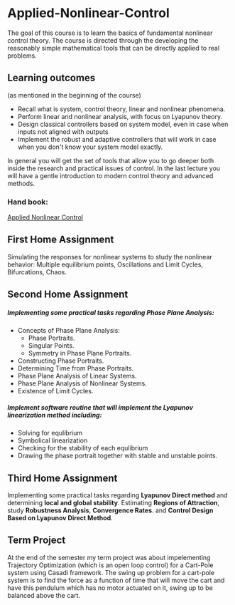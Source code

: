 # Applied-Nonlinear-Control

The goal of this course is to learn the basics of fundamental nonlinear control theory. The course is directed through the developing the reasonably simple mathematical tools that can be directly applied to real problems.

## Learning outcomes 
(as mentioned in the beginning of the course)
- Recall what is system, control theory, linear and nonlinear phenomena.
- Perform linear and nonlinear analysis, with focus on Lyapunov theory.
- Design classical controllers based on system model, even in case when inputs not aligned with outputs
- Implement the robust and adaptive controllers that will work in case when you don't know your system model exactly.

In general you will get the set of tools that allow you to go deeper both inside the research and practical issues of control. In the last lecture you will have a gentle introduction to modern control theory and advanced methods.

### Hand book: 
[Applied Nonlinear Control](http://www.ioe.nchu.edu.tw/Pic/CourseItem/4497_APPLIED%20NONLINEAR%20CONTROL_slotine_Part1.pdf)


## First Home Assignment
Simulating the responses for nonlinear systems to study the nonlinear behavior: Multiple equilibrium points, Oscillations and Limit Cycles, Bifurcations, Chaos.

## Second Home Assignment
##### Implementing some practical tasks regarding Phase Plane Analysis: 
- Concepts of Phase Plane Analysis:
  - Phase Portraits.
  - Singular Points.
  - Symmetry in Phase Plane Portraits.
- Constructing Phase Portraits.
- Determining Time from Phase Portraits.
- Phase Plane Analysis of Linear Systems.
- Phase Plane Analysis of Nonlinear Systems.
- Existence of Limit Cycles.

##### Implement software routine that will implement the Lyapunov linearization method including:
- Solving for equlibrium
- Symbolical linearization
- Checking for the stability of each equlibrium
- Drawing the phase portrait together with stable and unstable points.

## Third Home Assignment
Implementing some practical tasks regarding **Lyapunov Direct method** and determining **local and global stability**. Estimating **Regions of Attraction**, study **Robustness Analysis**, **Convergence Rates**. and **Control Design Based on Lyapunov Direct Method**.


## Term Project
At the end of the semester my term project was about impelementing Trajectory Optimization (which is an open loop control) for a Cart-Pole system using Casadi framework.
The swing up problem for a cart-pole system is to find the force as a function of time that will move the cart and have this pendulum which has no motor actuated on it, swing up to be balanced above the cart.
